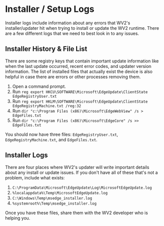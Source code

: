 # Installer / Setup Logs
Installer logs include information about any errors that WV2's installer/updater hit when trying to install or update the WV2 runtime. There are a few different logs that we need to best look in to any issues.

## Installer History & File List
There are some registry keys that contain important update information like when the last update occurred, recent error codes, and updater version information. The list of installed files that actually exist the device is also helpful in case there are errors or other processes removing them.

1. Open a command prompt.
2. Run `reg export HKCU\SOFTWARE\Microsoft\EdgeUpdate\ClientState EdgeRegistryUser.txt`
3. Run `reg export HKLM\SOFTWARE\Microsoft\EdgeUpdate\ClientState EdgeRegistryMachine.txt /reg:32`
4. Run `dir "c:\Program Files (x86)\Microsoft\EdgeWebView" /s > EdgeFiles.txt`
5. Run `dir "c:\Program Files (x86)\Microsoft\EdgeCore" /s >> EdgeFiles.txt`

You should now have three files: `EdgeRegistryUser.txt`, `EdgeRegistryMachine.txt`, and `EdgeFiles.txt`.

## Installer Logs
There are four places where WV2's updater will write important details about any install or update issues. If you don't have all of these that's not a problem, include what exists:

1. `C:\ProgramData\Microsoft\EdgeUpdate\Log\MicrosoftEdgeUpdate.log`
2. `%localappdata%\Temp\MicrosoftEdgeUpdate.log`
3. `C:\Windows\Temp\msedge_installer.log`
3. `%systemroot%\Temp\msedge_installer.log`

Once you have these files, share them with the WV2 developer who is helping you.